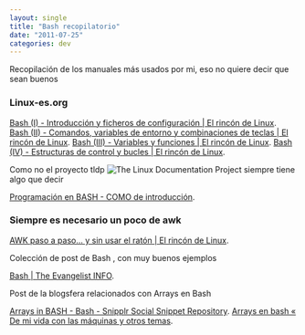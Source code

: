 ```yaml
---
layout: single
title: "Bash recopilatorio"
date: "2011-07-25"
categories: dev
---
```


Recopilación de los manuales más usados por mi, eso no quiere decir que sean buenos

### Linux-es.org

[Bash (I) - Introducción y ficheros de configuración | El rincón de Linux](https://www.linux-es.org/node/70). [Bash (II) - Comandos, variables de entorno y combinaciones de teclas | El rincón de Linux](https://www.linux-es.org/node/107). [Bash (III) - Variables y funciones | El rincón de Linux](https://www.linux-es.org/node/147). [Bash (IV) - Estructuras de control y bucles | El rincón de Linux](https://www.linux-es.org/node/238).

Como no el proyecto tldp ![The Linux Documentation Project](images/ldp.gif) siempre tiene algo que decir

[Programación en BASH - COMO de introducción](https://es.tldp.org/COMO-INSFLUG/COMOs/Bash-Prog-Intro-COMO/Bash-Prog-Intro-COMO.html).

### Siempre es necesario un poco de awk

[AWK paso a paso... y sin usar el ratón | El rincón de Linux](https://www.linux-es.org/node/31).

Colección de post de Bash , con muy buenos ejemplos

[Bash | The Evangelist INFO](https://www.the-evangelist.info/category/desarrollo/desarrollo-bash/).

Post de la blogsfera relacionados con Arrays en Bash

[Arrays in BASH - Bash - Snipplr Social Snippet Repository](https://snipplr.com/view/6511/arrays-in-bash/). [Arrays en bash « De mi vida con las máquinas y otros temas](https://itico.wordpress.com/2007/02/22/arrays-en-bash/).
